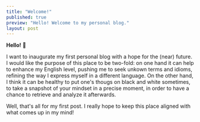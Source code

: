 ```yaml
---
title: "Welcome!"
published: true
preview: "Hello! Welcome to my personal blog."
layout: post
---
```


**Hello!** 👋 

I want to inaugurate my first personal blog with a hope for the (near) future. I would like the purpose of this place to be two-fold: on one hand it can help to enhance my English level, pushing me to seek unkown terms and idioms, refining the way I express myself in a different language. On the other hand, I think it can be healthy to put one's thougs on black and white sometimes, to take a snapshot of your mindset in a precise moment, in order to have a chance to retrieve and analyze it afterwards.

Well, that's all for my first post. I really hope to keep this place aligned with what comes up in my mind!
